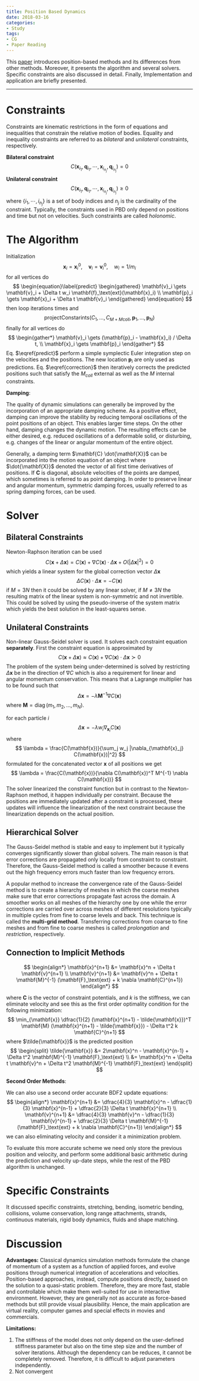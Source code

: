 ```yaml
---
title: Position Based Dynamics
date: 2018-03-16
categories:
- Study
tags:
- CG
- Paper Reading
---
```


This [paper](http://interactive-graphics.de/index.php/research/89-position-based-simulation-methods-in-computer-graphics) introduces position-based methods and its differences from other methods. Moreover, it presents the algorithm and several solvers. Specific constraints are also discussed in detail. Finally, Implementation and application are briefly presented.
<!-- more -->

---

# Constraints

Constraints are kinematic restrictions in the form of equations and inequalities that constrain the relative motion of bodies. Equality and inequality constraints are referred to as *bilateral* and *unilateral* constraints, respectively.

**Bilateral constraint**
$$
C(\mathbf{x}_{i_1}, \mathbf{q}_{i_1}, \cdots , \mathbf{x}_{i_{n_j}}, \mathbf{q}_{i_{n_j}}) = 0
$$
**Unilateral constraint**
$$
C(\mathbf{x}_{i_1}, \mathbf{q}_{i_1}, \cdots , \mathbf{x}_{i_{n_j}}, \mathbf{q}_{i_{n_j}}) \ge 0
$$
where $\{i_1, \cdots, i_{n_j}\}$ is a set of body indices and $n_j$ is the cardinality of the constraint. Typically, the constraints used in PBD only depend on positions and time but not on velocities. Such constraints are called *holonomic*.

# The Algorithm

Initialization
$$
\mathbf{x}_i = \mathbf{x}_i^0, \quad \mathbf{v}_i = \mathbf{v}_i^0, \quad w_i = 1/m_i
$$
for all vertices do
$$
\begin{equation}\label{predict}
\begin{gathered}
\mathbf{v}_i \gets \mathbf{v}_i + \Delta t w_i \mathbf{f}_\text{ext}(\mathbf{x}_i) \\
\mathbf{p}_i \gets \mathbf{x}_i + \Delta t \mathbf{v}_i
\end{gathered}
\end{equation}
$$
then loop iterations times and
$$
\begin{equation}\label{correction}
\text{projectConstarints}(C_1, \dots, C_{M+M\text{coll}}, \mathbf{p}_1, \dots, \mathbf{p}_N)
\end{equation}
$$
finally for all vertices do
$$
\begin{gather*}
\mathbf{v}_i \gets (\mathbf{p}_i - \mathbf{x}_i) / \Delta t, \\
\mathbf{x}_i \gets \mathbf{p}_i
\end{gather*}
$$
Eq. $\eqref{predict}$ perform a simple symplectic Euler integration step on the velocities and the positions. The new location $\mathbf{p}_i$ are only used as predictions. Eq. $\eqref{correction}$ then iteratively corrects the predicted positions such that satisfy the $M_{coll}$ external as well as the $M$ internal constraints.

**Damping**:

The quality of dynamic simulations can generally be improved by the incorporation of an appropriate damping scheme. As a positive effect, damping can improve the stability by reducing temporal oscillations of the point positions of an object. This enables larger time steps. On the other hand, damping changes the dynamic motion. The resulting effects can be either desired, e.g. reduced oscillations of a deformable solid, or disturbing, e.g. changes of the linear or angular momentum of the entire object.

Generally, a damping term $\mathbf{C} \dot{\mathbf{X}}$ can be incorporated into the motion equation of an object where $\dot{\mathbf{X}}$ denoted the vector of all first time derivatives of positions. If $\mathbf{C}$ is diagonal, absolute velocities of the points are damped, which sometimes is referred to as point damping. In order to preserve linear and angular momentum, symmetric damping forces, usually referred to as spring damping forces, can be used.

# Solver

## Bilateral Constraints

Newton-Raphson iteration can be used
$$
C(\mathbf{x} + \Delta\mathbf{x}) = C(\mathbf{x}) + \nabla C(\mathbf{x}) \cdot \Delta \mathbf{x} + O(|\Delta \mathbf{x}|^2) = 0
$$
which yields a linear system for the global correction vector $\Delta \mathbf{x}$
$$
\Delta C(\mathbf{x}) \cdot \Delta \mathbf{x} = - C(\mathbf{x})
$$
if $M=3N$ then it could be solved by any linear solver, if $M \ne 3N$ the resulting matrix of the linear system is non-symmetric and not invertible. This could be solved by using the pseudo-inverse of the system matrix which yields the best solution in the least-squares sense.

## Unilateral Constraints

Non-linear Gauss-Seidel solver is used. It solves each constraint equation **separately**. First the constraint equation is approximated by
$$
C(\mathbf{x} + \Delta \mathbf{x}) \approx C(\mathbf{x}) + \nabla C(\mathbf{x}) \cdot \Delta \mathbf{x} \succ 0
$$
The problem of the system being under-determined is solved by restricting $\Delta \mathbf{x}$ be in the direction of $\nabla C$ which is also a requirement for linear and angular momentum conservation. This means that a Lagrange multiplier has to be found such that
$$
\Delta \mathbf{x} = -\lambda \mathbf{M}^{-1} \nabla C(\mathbf{x})
$$
where $\mathbf{M} = \operatorname{diag}(m_1, m_2, \dots, m_N)$.

for each particle $i$
$$
\Delta \mathbf{x} = -\lambda w_i \nabla_{\mathbf{x}_i} C(\mathbf{x})
$$
where
$$
\lambda = \frac{C(\mathbf{x})}{\sum_j w_j |\nabla_{\mathbf{x}_j} C(\mathbf{x})|^2}
$$
formulated for the concatenated vector $\mathbf{x}$ of all positions we get
$$
\lambda = \frac{C(\mathbf{x})}{\nabla C(\mathbf{x})^T M^{-1} \nabla C(\mathbf{x})}
$$
The solver linearized the constraint function but in contrast to the Newton-Raphson method, it happen individually per constraint. Because the positions are immediately updated after a constraint is processed, these updates will influence the linearization of the next constraint because the linearization depends on the actual position.

## Hierarchical Solver

The Gauss-Seidel method is stable and easy to implement but it typically converges significantly slower than global solvers. The main reason is that error corrections are propagated only locally from constraint to constraint. Therefore, the Gauss-Seidel method is called a smoother because it evens out the high frequency errors much faster than low frequency errors.

A popular method to increase the convergence rate of the Gauss-Seidel method is to create a hierarchy of meshes in which the coarse meshes make sure that error corrections propagate fast across the domain. A smoother works on all meshes of the hierarchy one by one while the error corrections are carried over across meshes of different resolutions typically in multiple cycles from fine to coarse levels and back. This technique is called the **multi-grid method**. Transferring corrections from coarse to fine meshes and from fine to coarse meshes is called *prolongation* and *restriction*, respectively.

## Connection to Implicit Methods

$$
\begin{align*}
\mathbf{x}^{n+1} &= \mathbf{x}^n + \Delta t \mathbf{v}^{n+1} \\
\mathbf{v}^{n+1} &= \mathbf{v}^n + \Delta t \mathbf{M}^{-1} (\mathbf{F}_\text{ext} + k \nabla \mathbf{C}^{n+1})
\end{align*}
$$

where $\mathbf{C}$ is the vector of constraint potentials, and $k$ is the stiffness, we can eliminate velocity and see this as the first order optimality condition for the following minimization:
$$
\min_{\mathbf{x}} \dfrac{1}{2} (\mathbf{x}^{n+1} - \tilde{\mathbf{x}})^T \mathbf{M} (\mathbf{x}^{n+1} - \tilde{\mathbf{x}}) - \Delta t^2 k \mathbf{C}^{n+1}
$$
where $\tilde{\mathbf{x}}$ is the predicted position
$$
\begin{split}
\tilde{\mathbf{x}} &= 2\mathbf{x}^n - \mathbf{x}^{n-1} + \Delta t^2 \mathbf{M}^{-1} \mathbf{F}_\text{ext} \\
&= \mathbf{x}^n + \Delta t \mathbf{v}^n + \Delta t^2 \mathbf{M}^{-1} \mathbf{F}_\text{ext}
\end{split}
$$

**Second Order Methods**:

We can also use a second order accurate BDF2 update equations:
$$
\begin{align*}
\mathbf{x}^{n+1} &= \dfrac{4}{3} \mathbf{x}^n - \dfrac{1}{3} \mathbf{x}^{n-1} + \dfrac{2}{3} \Delta t \mathbf{x}^{n+1} \\
\mathbf{v}^{n+1} &= \dfrac{4}{3} \mathbf{v}^n - \dfrac{1}{3} \mathbf{v}^{n-1} + \dfrac{2}{3} \Delta t \mathbf{M}^{-1} (\mathbf{F}_\text{ext} + k \nabla \mathbf{C}^{n+1})
\end{align*}
$$
we can also eliminating velocity and consider it a minimization problem.

To evaluate this more accurate scheme we need only store the previous position and velocity, and perform some additional basic arithmetic during the prediction and velocity up-date steps, while the rest of the PBD algorithm is unchanged.

# Specific Constraints

It discussed specific constraints, stretching, bending, isometric bending, collisions, volume conservation, long range attachments, strands, continuous materials, rigid body dynamics, fluids and shape matching.

# Discussion

**Advantages:** Classical dynamics simulation methods formulate the change of momentum of a system as a function of applied forces, and evolve positions through numerical integration of accelerations and velocities. Position-based approaches, instead, compute positions directly, based on the solution to a quasi-static problem. Therefore, they are more fast, stable and controllable which make them well-suited for use in interactive environment. However, they are generally not as accurate as force-based methods but still provide visual plausibility. Hence, the main application are virtual reality, computer games and special effects in movies and commercials.

**Limitations:**

1. The stiffness of the model does not only depend on the user-defined stiffness parameter but also on the time step size and the number of solver iterations. Although the dependency can be reduces, it cannot be completely removed. Therefore, it is difficult to adjust parameters independently.
2. Not convergent

